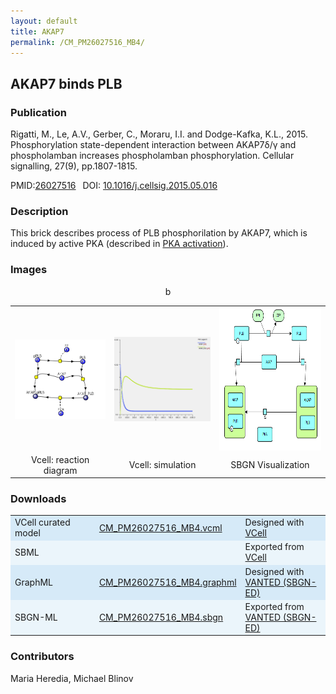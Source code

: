 ```yaml
---
layout: default
title: AKAP7
permalink: /CM_PM26027516_MB4/
---
```

## AKAP7 binds PLB

### Publication 

Rigatti, M., Le, A.V., Gerber, C., Moraru, I.I. and Dodge-Kafka, K.L., 2015. Phosphorylation state-dependent interaction between 
AKAP7δ/γ and phospholamban increases phospholamban phosphorylation. Cellular signalling, 27(9), pp.1807-1815.

 PMID:<a href="https://www.ncbi.nlm.nih.gov/pubmed/?term=26027516">26027516</a>&ensp; 
 DOI: <a href="https://doi.org/10.1016/j.cellsig.2015.05.016">10.1016/j.cellsig.2015.05.016</a><br />

### Description
This brick describes process of PLB phosphorilation by AKAP7, which is induced by active PKA (described in <a href="http://modelbricks.org/CM_PM26027516_MB3/"> PKA activation</a>).

### Images
<center>
 <table> 
 <tr>
   <td align="center" width="280">
   <a href="https://modelbricks.github.io/images/Vcellimages/CM_PM26027516_MB4_Vcell_diagram.PNG">
   <img align="center" src="/images/Vcellimages/CM_PM26027516_MB4_Vcell_diagram.PNG"/></a>
   </td>
   <td align="center" width="280">
   <a href="https://modelbricks.github.io/images/Vcellimages/CM_PM26027516_MB4_sim.PNG">
   <img align="center" src="/images/Vcellimages/CM_PM26027516_MB4_sim.PNG"/></a>
   </td>
  
   <td align="center" width="280">
   <a href="https://modelbricks.github.io/images/SBGNfiles/AKAP_PLB_SBGN.png">
   <img align="center" src="/images/SBGNfiles/AKAP_PLB_SBGN.png" height="230"/></a></td>
 </tr>
 <tr>
   <td align="center"> Vcell: reaction diagram </td>
   <td align="center"> Vcell: simulation </td>
   <td align="center"> SBGN Visualization</td>
   b</tr>
 </table>
</center>

### Downloads 

<center>
 <table>
  <td width="33%" bgcolor="#D6EAF8">VCell curated model </td>
  <td width="33%" bgcolor="#D6EAF8"><a href="/modelbricks/CM_PM26027516_MB4.vcml">CM_PM26027516_MB4.vcml</a></td>
  <td width="33%" bgcolor="#D6EAF8"> Designed with <a href="http://vcell.org"> VCell</a></td>
  <tr>
   <td bgcolor="#EBF5FB">SBML </td>
   <td bgcolor="#EBF5FB"><!--<a href="/modelbricks/VCML_SBMLfiles/CM_PM26027516_MB4.xml">CM_PM26027516_MB4.xml</a>--></td>
   <td bgcolor="#EBF5FB"> Exported from <a href="http://vcell.org"> VCell</a></td>
  </tr>
  <tr>
   <td bgcolor="#D6EAF8">GraphML </td>
   <td bgcolor="#D6EAF8"><a href="/modelbricks/SBGNexecutablefiles/CM_PM26027516_MB4.graphml">CM_PM26027516_MB4.graphml</a></td>
   <td bgcolor="#D6EAF8"> Designed with <a href="https://immersive-analytics.infotech.monash.edu/vanted/addons/sbgn-ed/">VANTED (SBGN-ED)</a></td>
  </tr>
  <tr>
   <td bgcolor="#EBF5FB">SBGN-ML </td>
   <td bgcolor="#EBF5FB"><a href="/modelbricks/SBGNexecutablefiles/CM_PM26027516_MB4.sbgn">CM_PM26027516_MB4.sbgn</a></td>
   <td bgcolor="#EBF5FB"> Exported from <a href="https://immersive-analytics.infotech.monash.edu/vanted/addons/sbgn-ed/">VANTED (SBGN-ED)</a></td>
  </tr>
 </table>
</center>

### Contributors
Maria Heredia, Michael Blinov
 
